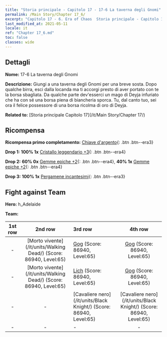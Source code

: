```yaml
---
title: "Storia principale - Capitolo 17 - 17-6 La taverna degli Gnomi"
permalink: /Main Story/Chapter 17_6/
excerpt: "Capitolo 17 - 6. Era of Chaos  Storia principale - Capitolo 17_6. 17-6 La taverna degli Gnomi"
last_modified_at: 2021-05-11
locale: it
ref: "Chapter 17_6.md"
toc: false
classes: wide
---
```


## Dettagli

 **Nome:** 17-6 La taverna degli Gnomi

 **Descrizione:** Giungi a una taverna degli Gnomi per una breve sosta. Dopo qualche birra, esci dalla locanda ma ti accorgi presto di aver portato con te la borsa sbagliata. Da qualche parte dev'esserci un mago di Deyja infuriato che ha con sé una borsa piena di biancheria sporca. Tu, dal canto tuo, sei ora il felice possessore di una borsa ricolma di oro di Deyja.

 **Related to:** [Storia principale Capitolo 17](/it/Main Story/Chapter 17/)

## Ricompensa

 **Ricompensa primo completamento:** [Chiave d'argento](/ItemsIT/con_693/){: .btn .btn--era3}

 **Drop 1:** **100% 1x** [Cristallo leggendario +3](/ItemsIT/mat_59/){: .btn .btn--era4}

 **Drop 2:** **60% 0x** [Gemme epiche +2](/ItemsIT/mat_51/){: .btn .btn--era4}, **40% 1x** [Gemme epiche +2](/ItemsIT/mat_51/){: .btn .btn--era4}

 **Drop 3:** **100% 1x** [Pergamene incantesimi](/ItemsIT/con_694/){: .btn .btn--era3}


## Fight against Team
 **Hero:** h_Adelaide

 **Team:**


  | 1st row | 2nd row | 3rd row | 4th row |
  |:----:|:----:|:----|:----:|
  | - | [Morto vivente](/it/units/Walking Dead/) (Score: 86940, Level:65)  | [Gog](/it/units/Gog/) (Score: 86940, Level:65)  | [Gog](/it/units/Gog/) (Score: 86940, Level:65)  |
  | - | [Morto vivente](/it/units/Walking Dead/) (Score: 86940, Level:65)  | [Lich](/it/units/Lich/) (Score: 86940, Level:65)  | [Gog](/it/units/Gog/) (Score: 86940, Level:65)  |
  | - | - | [Cavaliere nero](/it/units/Black Knight/) (Score: 86940, Level:65)  | [Cavaliere nero](/it/units/Black Knight/) (Score: 86940, Level:65)  |
  | - | - | - | - |


